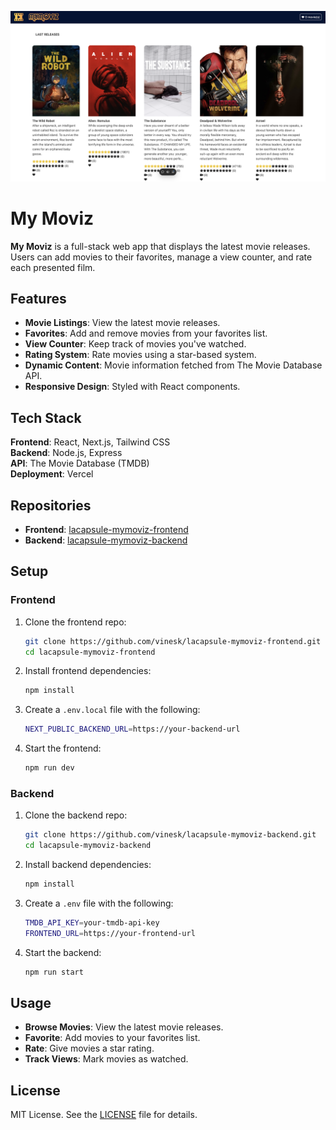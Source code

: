 ![My Moviz Logo](public/mymoviz.png)

# My Moviz

**My Moviz** is a full-stack web app that displays the latest movie releases. Users can add movies to their favorites, manage a view counter, and rate each presented film.

## Features

- **Movie Listings**: View the latest movie releases.
- **Favorites**: Add and remove movies from your favorites list.
- **View Counter**: Keep track of movies you've watched.
- **Rating System**: Rate movies using a star-based system.
- **Dynamic Content**: Movie information fetched from The Movie Database API.
- **Responsive Design**: Styled with React components.

## Tech Stack

**Frontend**: React, Next.js, Tailwind CSS  
**Backend**: Node.js, Express  
**API**: The Movie Database (TMDB)  
**Deployment**: Vercel

## Repositories

- **Frontend**: [lacapsule-mymoviz-frontend](https://github.com/vinesk/lacapsule-mymoviz-frontend)
- **Backend**: [lacapsule-mymoviz-backend](https://github.com/vinesk/lacapsule-mymoviz-backend)

## Setup

### Frontend

1. Clone the frontend repo:

   ```bash
   git clone https://github.com/vinesk/lacapsule-mymoviz-frontend.git
   cd lacapsule-mymoviz-frontend
   ```

2. Install frontend dependencies:

   ```bash
   npm install
   ```

3. Create a `.env.local` file with the following:

   ```bash
   NEXT_PUBLIC_BACKEND_URL=https://your-backend-url
   ```

4. Start the frontend:

   ```bash
   npm run dev
   ```

### Backend

1. Clone the backend repo:

   ```bash
   git clone https://github.com/vinesk/lacapsule-mymoviz-backend.git
   cd lacapsule-mymoviz-backend
   ```

2. Install backend dependencies:

   ```bash
   npm install
   ```

3. Create a `.env` file with the following:

   ```bash
   TMDB_API_KEY=your-tmdb-api-key
   FRONTEND_URL=https://your-frontend-url
   ```

4. Start the backend:

   ```bash
   npm run start
   ```

## Usage

- **Browse Movies**: View the latest movie releases.
- **Favorite**: Add movies to your favorites list.
- **Rate**: Give movies a star rating.
- **Track Views**: Mark movies as watched.

## License

MIT License. See the [LICENSE](./LICENSE) file for details.
